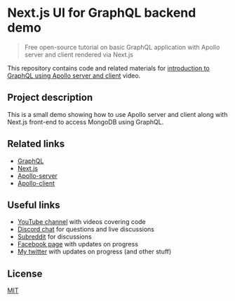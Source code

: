 # Next.js UI for GraphQL backend demo

> Free open-source tutorial on basic GraphQL application with Apollo server and client rendered via Next.js

This repository contains code and related materials for [introduction to GraphQL using Apollo server and client]() video.

## Project description

This is a small demo showing how to use Apollo server and client along with Next.js front-end to access MongoDB using GraphQL.

## Related links

* [GraphQL](http://graphql.org/)
* [Next.js](https://github.com/zeit/next.js)
* [Apollo-server](https://github.com/apollographql/apollo-server)
* [Apollo-client](https://github.com/apollographql/apollo-client)

## Useful links

* [YouTube channel](https://www.youtube.com/c/TimErmilov) with videos covering code
* [Discord chat](https://discord.gg/hnKCXqQ) for questions and live discussions
* [Subreddit](https://www.reddit.com/r/BuildingWithJS/) for discussions
* [Facebook page](https://www.facebook.com/buildingproductswithjs/) with updates on progress
* [My twitter](https://twitter.com/yamalight) with updates on progress (and other stuff)

## License

[MIT](https://opensource.org/licenses/mit-license)

